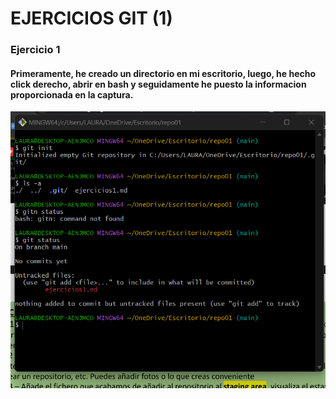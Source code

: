 # EJERCICIOS GIT   (1)
### Ejercicio 1
#### Primeramente, he creado un directorio en mi escritorio, luego, he hecho click derecho, abrir en bash y seguidamente he puesto la informacion proporcionada en la captura.
![alt text](image.png)
